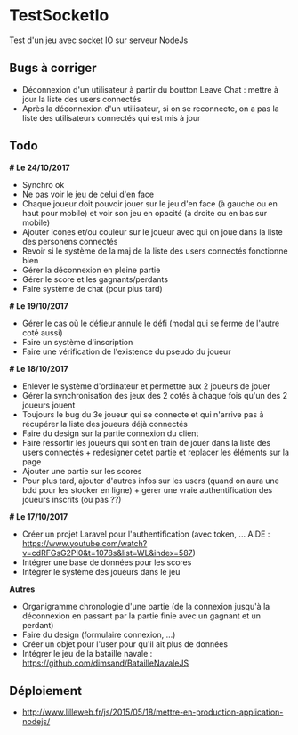 # TestSocketIo
Test d'un jeu avec socket IO sur serveur NodeJs

## Bugs à corriger
- Déconnexion d'un utilisateur à partir du boutton Leave Chat : mettre à jour la liste des users connectés
- Après la déconnexion d'un utilisateur, si on se reconnecte, on a pas la liste des utilisateurs connectés qui est mis à jour

## Todo

**# Le 24/10/2017**
- Synchro ok
- Ne pas voir le jeu de celui d'en face
- Chaque joueur doit pouvoir jouer sur le jeu d'en face (à gauche ou en haut pour mobile) et voir son jeu en opacité (à droite ou en bas sur mobile)
- Ajouter icones et/ou couleur sur le joueur avec qui on joue dans la liste des personens connectés
- Revoir si le système de la maj de la liste des users connectés fonctionne bien
- Gérer la déconnexion en pleine partie
- Gérer le score et les gagnants/perdants
- Faire système de chat (pour plus tard)

**# Le 19/10/2017**
- Gérer le cas où le défieur annule le défi (modal qui se ferme de l'autre coté aussi)
- Faire un système d'inscription
- Faire une vérification de l'existence du pseudo du joueur

**# Le 18/10/2017**
- Enlever le système d'ordinateur et permettre aux 2 joueurs de jouer
- Gérer la synchronisation des jeux des 2 cotés à chaque fois qu'un des 2 joueurs jouent
- Toujours le bug du 3e joueur qui se connecte et qui n'arrive pas à récupérer la liste des joueurs déjà connectés
- Faire du design sur la partie connexion du client
- Faire ressortir les joueurs qui sont en train de jouer dans la liste des users connectés + redesigner cetet partie et replacer les éléments sur la page
- Ajouter une partie sur les scores
- Pour plus tard, ajouter d'autres infos sur les users (quand on aura une bdd pour les stocker en ligne) + gérer une vraie authentification des joueurs inscrits (ou pas ??)

**# Le 17/10/2017**
- Créer un projet Laravel pour l'authentification (avec token, ... AIDE : https://www.youtube.com/watch?v=cdRFGsG2PI0&t=1078s&list=WL&index=587)
- Intégrer une base de données pour les scores
- Intégrer le système des joueurs dans le jeu

**Autres**
- Organigramme chronologie d'une partie (de la connexion jusqu'à la déconnexion en passant par la partie finie avec un gagnant et un perdant)
- Faire du design (formulaire connexion, ...)
- Créer un objet pour l'user pour qu'il ait plus de données
- Intégrer le jeu de la bataille navale : https://github.com/dimsand/BatailleNavaleJS


## Déploiement
- http://www.lilleweb.fr/js/2015/05/18/mettre-en-production-application-nodejs/